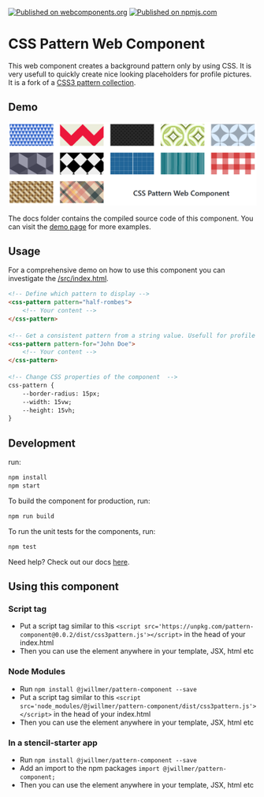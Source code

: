 [![Published on webcomponents.org](https://img.shields.io/badge/webcomponents.org-published-blue.svg?style=flat-square)](https://www.webcomponents.org/element/@jwillmer/pattern-component)
[![Published on npmjs.com](https://img.shields.io/npm/v/@jwillmer/pattern-component?style=flat-square)](https://www.npmjs.com/package/@jwillmer/pattern-component)

# CSS Pattern Web Component

This web component creates a background pattern only by using CSS. It is very usefull to quickly create nice looking placeholders for profile pictures. It is a fork of a [CSS3 pattern collection](https://leaverou.github.io/css3patterns/). 

## Demo

[![Demo](./title.png)](https://jwillmer.github.io/pattern-web-component/)

The docs folder contains the compiled source code of this component. You can visit the [demo page](https://jwillmer.github.io/pattern-web-component/) for more examples.

## Usage

For a comprehensive demo on how to use this component you can investigate the [/src/index.html](/src/index.html).

```html
<!-- Define which pattern to display -->
<css-pattern pattern="half-rombes">
    <!-- Your content -->
</css-pattern>

<!-- Get a consistent pattern from a string value. Usefull for profile image placeholders. -->
<css-pattern pattern-for="John Doe">
    <!-- Your content -->
</css-pattern>

<!-- Change CSS properties of the component  -->
css-pattern {
    --border-radius: 15px;
    --width: 15vw;
    --height: 15vh;
}
```

## Development

run:

```bash
npm install
npm start
```

To build the component for production, run:

```bash
npm run build
```

To run the unit tests for the components, run:

```bash
npm test
```

Need help? Check out our docs [here](https://stenciljs.com/docs/my-first-component).


## Using this component

### Script tag

- Put a script tag similar to this `<script src='https://unpkg.com/pattern-component@0.0.2/dist/css3pattern.js'></script>` in the head of your index.html
- Then you can use the element anywhere in your template, JSX, html etc

### Node Modules
- Run `npm install @jwillmer/pattern-component --save`
- Put a script tag similar to this `<script src='node_modules/@jwillmer/pattern-component/dist/css3pattern.js'></script>` in the head of your index.html
- Then you can use the element anywhere in your template, JSX, html etc

### In a stencil-starter app
- Run `npm install @jwillmer/pattern-component --save`
- Add an import to the npm packages `import @jwillmer/pattern-component;`
- Then you can use the element anywhere in your template, JSX, html etc